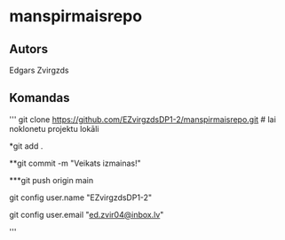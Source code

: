 # manspirmaisrepo
## Autors
Edgars Zvirgzds


## Komandas
'''
git clone https://github.com/EZvirgzdsDP1-2/manspirmaisrepo.git # lai noklonetu projektu lokāli



*git add .

**git commit -m "Veikats izmainas!"

***git push origin main



git config user.name "EZvirgzdsDP1-2"

git config user.email "ed.zvir04@inbox.lv"

'''